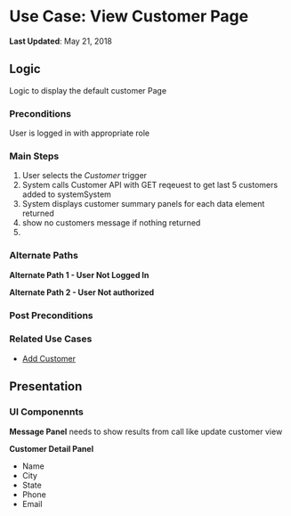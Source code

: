 # Use Case: View Customer Page
**Last Updated**: May 21, 2018

## Logic
Logic to display the default customer Page

### Preconditions
User is logged in with appropriate role

### Main Steps

1. User selects the *Customer* trigger
2. System calls Customer API with GET reqeuest to get last 5 customers added to systemSystem
3. System displays customer summary panels for each data element returned
  1. show no customers message if nothing returned
4.


### Alternate Paths

**Alternate Path 1 - User Not Logged In**

**Alternate Path 2 - User Not authorized**

### Post Preconditions

### Related Use Cases

* [Add Customer](Customer-Add.md)


## Presentation



### UI Componennts

**Message Panel**
needs to show results from call like update customer view

**Customer Detail Panel**

- Name
- City
- State
- Phone
- Email
